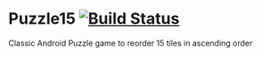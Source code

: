 # Puzzle15 [![Build Status](https://travis-ci.org/rajatgoyal715/Puzzle15.svg?branch=master)](https://travis-ci.org/rajatgoyal715/Puzzle15)
Classic Android Puzzle game to reorder 15 tiles in ascending order
